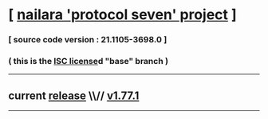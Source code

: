 
# [ [nailara 'protocol seven' project](http://nailara.network/) ]

### [ source code version : 21.1105-3698.0 ]

### ( this is the [ISC license](license)d "base" branch )
---
## current [release](https://github.com/taekiten/nailara/releases) \\\\// [v1.77.1](https://github.com/taekiten/nailara/releases/tag/v1.77.1)
---
